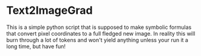 # Text2ImageGrad
This is a simple python script that is supposed to make symbolic formulas that convert pixel coordinates to a full fledged new image. In reality this will burn through a lot of tokens and won't yield anything unless your run it a long time, but have fun! 
